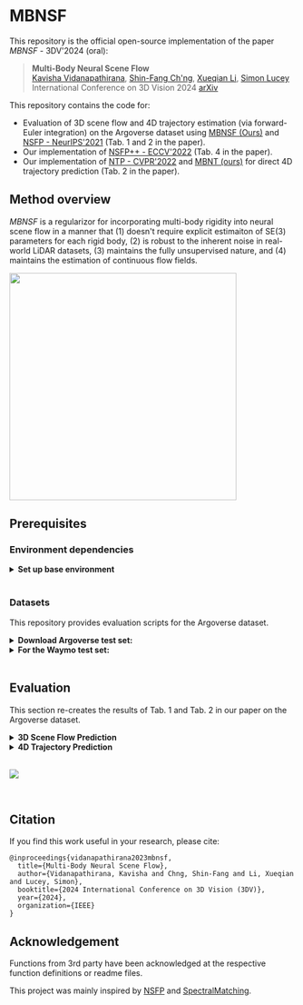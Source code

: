 # MBNSF

This repository is the official open-source implementation of the paper *MBNSF* - 3DV'2024 (oral): 

> <b>Multi-Body Neural Scene Flow</b> <br>
> [Kavisha Vidanapathirana](https://kavisha725.github.io/), [Shin-Fang Ch'ng](https://scholar.google.com/citations?user=0O8DYvQAAAAJ&hl=en), [Xueqian Li](https://lilac-lee.github.io/), [Simon Lucey](https://scholar.google.com.au/citations?user=vmAe35UAAAAJ&hl=en)<br>
> International Conference on 3D Vision 2024 [arXiv](https://arxiv.org/abs/2310.10301)

This repository contains the code for:
- Evaluation of 3D scene flow and 4D trajectory estimation (via forward-Euler integration) on the Argoverse dataset using [MBNSF (Ours)](https://github.com/kavisha725/MBNSF/blob/main/scene_flow_estimation/mbnsf.py) and [NSFP - NeurIPS'2021](https://github.com/Lilac-Lee/Neural_Scene_Flow_Prior) (Tab. 1 and 2 in the paper).
- Our implementation of [NSFP++ - ECCV'2022](https://www.ecva.net/papers/eccv_2022/papers_ECCV/papers/136980416.pdf) (Tab. 4 in the paper).
- Our implementation of [NTP - CVPR'2022](https://openaccess.thecvf.com/content/CVPR2022/papers/Wang_Neural_Prior_for_Trajectory_Estimation_CVPR_2022_paper.pdf) and [MBNT (ours)](https://github.com/kavisha725/MBNSF/blob/main/trajectory_estimation/mbnt.py) for direct 4D trajectory prediction (Tab. 2 in the paper).


## Method overview
*MBNSF* is a regularizor for incorporating multi-body rigidity into neural scene flow in a manner that (1) doesn't require explicit estimaiton of SE(3) parameters for each rigid body, (2) is robust to the inherent noise in real-world LiDAR datasets, (3) maintains the fully unsupervised nature, and (4) maintains the estimation of continuous flow fields.


<img src="./docs/mbnsf_demo.png" width="400">


<br />

## Prerequisites

### Environment dependencies

<details>
  <summary><b>Set up base environment</b></summary><br/>
  
  - Create [conda](https://docs.conda.io/en/latest/) environment with python:
  ```bash
  conda create --name mbnsf python=3.9.4
  conda activate mbnsf
  ```
  - Install PyTorch with suitable cudatoolkit version. See [here](https://pytorch.org/):
  ```bash
  conda install pytorch==1.12.1 torchvision==0.13.1 torchaudio==0.12.1 -c pytorch
  # Make sure the pytorch cuda version matches your output of 'nvcc --version'
  ```
  - Install [Pytorch3D](https://github.com/facebookresearch/pytorch3d/blob/main/INSTALL.md):
  ```bash
  conda install -c fvcore -c iopath -c conda-forge fvcore iopath
  conda install -c bottler nvidiacub
  conda install pytorch3d -c pytorch3d
  ```
  - Install [Open3D](https://github.com/isl-org/Open3D):
  ```bash
  pip install open3d
  ```
  - Test installation using:
  ```bash
  python -c "import torch ; import pytorch3d ; import open3d ; print(torch.cuda.is_available())"
  ```

</details>

<br />

### Datasets
This repository provides evaluation scripts for the Argoverse dataset.

<details>
  <summary><b>Download Argoverse test set:</b></summary><br/>

  Our test set for Argoverse consists of 18 sequences with 25 consecutive frames for evaluating long-term trajectories (which also results in 450 pairs for scene flow evaluation)

  - Download the Argoverse test set from [here](https://drive.google.com/file/d/1YFpopuyqe52qo85U8HMmJ9cTR3WHkJFT/view?usp=sharing) (~1.5 GB).
  - (Optional) The code for preparing this test set is provided in ```utils/get_gt_traj_argoverse.py```.

</details>

<details>
  <summary><b> For the Waymo test set:</b></summary><br/>

  For Waymo, we use the same test set as provided in [FNSF](https://github.com/Lilac-Lee/FastNSF). 

  - Download the Waymo test set from [here](https://github.com/Lilac-Lee/FastNSF).
  - (Optional) Instructions for preparing this test set are provided [here](https://github.com/Lilac-Lee/FastNSF/blob/main/utils/WAYMO_OPEN_README.md).

</details>

<br />

## Evaluation

This section re-creates the results of Tab. 1 and Tab. 2 in our paper on the Argoverse dataset.


<details>
  <summary><b>3D Scene Flow Prediction</b></summary><br/>

  In this section we optimize a scene flow field for a given pair of point clouds. 
  ```
  cd scene_flow_estimation/
  ```
  - Scene flow optimization using [NSFP](https://github.com/Lilac-Lee/Neural_Scene_Flow_Prior) (baseline):
  ```
  python nsfp.py --dataset_path </path/to/data>
  ```
  - Scene flow optimization using MBNSF (ours):
  ```
  python mbnsf.py --dataset_path </path/to/data>
  ```

</details>

<details>
  <summary><b>4D Trajectory Prediction</b></summary><br/>

  In this section we optmize a trajectory field for a sequence of point clouds.
  ```
  cd trajectory_estimation/
  ```
  - Long-Tem trajectory optimization using [NSFP](https://github.com/Lilac-Lee/Neural_Scene_Flow_Prior) (baseline) + Forward Euler integration:
  ```
  python nsfp_fe.py --exp_name nsfp_fe_test --dataset_path </path/to/data>
  python compute_traj_metrics.py --exp_name nsfp_fe_test --dataset_path </path/to/data>
  ```
  - Long-Tem trajectory optimization using MBNSF (ours) + Forward Euler integration:
  ```
  python mbnsf_fe.py --exp_name mbnsf_fe_test --dataset_path </path/to/data>
  python compute_traj_metrics.py --exp_name mbnsf_fe_test --dataset_path </path/to/data>
  ```
  - Long-Tem trajectory optimization using [NTP](https://openaccess.thecvf.com/content/CVPR2022/papers/Wang_Neural_Prior_for_Trajectory_Estimation_CVPR_2022_paper.pdf) (baseline, our implementation):
  ```
  python ntp.py --exp_name ntp_test --dataset_path </path/to/data>
  python compute_traj_metrics.py --exp_name ntp_test --dataset_path </path/to/data>
  ```
  - Long-Tem trajectory optimization using MBNT (ours): NTP + our regularizor:
  ```
  python mbnt.py --exp_name mbnt_test --dataset_path </path/to/data>
  python compute_traj_metrics.py --exp_name mbnt_test --dataset_path </path/to/data>
  ```


</details>

<br />

![](./docs/quali_viz.png)

<br />

## Citation

If you find this work useful in your research, please cite:

```
@inproceedings{vidanapathirana2023mbnsf,
  title={Multi-Body Neural Scene Flow},
  author={Vidanapathirana, Kavisha and Chng, Shin-Fang and Li, Xueqian and Lucey, Simon},
  booktitle={2024 International Conference on 3D Vision (3DV)},
  year={2024},
  organization={IEEE}
}
```


## Acknowledgement
Functions from 3rd party have been acknowledged at the respective function definitions or readme files. 

This project was mainly inspired by [NSFP](https://github.com/Lilac-Lee/Neural_Scene_Flow_Prior) and [SpectralMatching](https://ieeexplore.ieee.org/document/1544893).

